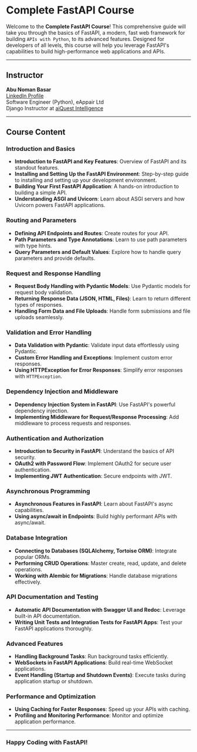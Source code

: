 # Complete FastAPI Course

Welcome to the **Complete FastAPI Course**! This comprehensive guide will take you through the basics of FastAPI, a modern, fast web framework for building `APIs with Python`, to its advanced features. Designed for developers of all levels, this course will help you leverage FastAPI's capabilities to build high-performance web applications and APIs.

---
## Instructor
**Abu Noman Basar**  
[LinkedIn Profile](https://www.linkedin.com/in/anbasar/)  
Software Engineer (Python), eAppair Ltd  
Django Instructor at [aiQuest Intelligence](https://aiquest.org/courses/become-a-django-developer/)

---

## Course Content
### Introduction and Basics
- **Introduction to FastAPI and Key Features**: Overview of FastAPI and its standout features.
- **Installing and Setting Up the FastAPI Environment**: Step-by-step guide to installing and setting up your development environment.
- **Building Your First FastAPI Application**: A hands-on introduction to building a simple API.
- **Understanding ASGI and Uvicorn**: Learn about ASGI servers and how Uvicorn powers FastAPI applications.

### Routing and Parameters
- **Defining API Endpoints and Routes**: Create routes for your API.
- **Path Parameters and Type Annotations**: Learn to use path parameters with type hints.
- **Query Parameters and Default Values**: Explore how to handle query parameters and provide defaults.

### Request and Response Handling
- **Request Body Handling with Pydantic Models**: Use Pydantic models for request body validation.
- **Returning Response Data (JSON, HTML, Files)**: Learn to return different types of responses.
- **Handling Form Data and File Uploads**: Handle form submissions and file uploads seamlessly.

### Validation and Error Handling
- **Data Validation with Pydantic**: Validate input data effortlessly using Pydantic.
- **Custom Error Handling and Exceptions**: Implement custom error responses.
- **Using HTTPException for Error Responses**: Simplify error responses with `HTTPException`.

### Dependency Injection and Middleware
- **Dependency Injection System in FastAPI**: Use FastAPI's powerful dependency injection.
- **Implementing Middleware for Request/Response Processing**: Add middleware to process requests and responses.

### Authentication and Authorization
- **Introduction to Security in FastAPI**: Understand the basics of API security.
- **OAuth2 with Password Flow**: Implement OAuth2 for secure user authentication.
- **Implementing JWT Authentication**: Secure endpoints with JWT.

### Asynchronous Programming
- **Asynchronous Features in FastAPI**: Learn about FastAPI's async capabilities.
- **Using async/await in Endpoints**: Build highly performant APIs with async/await.

### Database Integration
- **Connecting to Databases (SQLAlchemy, Tortoise ORM)**: Integrate popular ORMs.
- **Performing CRUD Operations**: Master create, read, update, and delete operations.
- **Working with Alembic for Migrations**: Handle database migrations effectively.

### API Documentation and Testing
- **Automatic API Documentation with Swagger UI and Redoc**: Leverage built-in API documentation.
- **Writing Unit Tests and Integration Tests for FastAPI Apps**: Test your FastAPI applications thoroughly.

### Advanced Features
- **Handling Background Tasks**: Run background tasks efficiently.
- **WebSockets in FastAPI Applications**: Build real-time WebSocket applications.
- **Event Handling (Startup and Shutdown Events)**: Execute tasks during application startup or shutdown.

### Performance and Optimization
- **Using Caching for Faster Responses**: Speed up your APIs with caching.
- **Profiling and Monitoring Performance**: Monitor and optimize application performance.

---

### Happy Coding with FastAPI!
